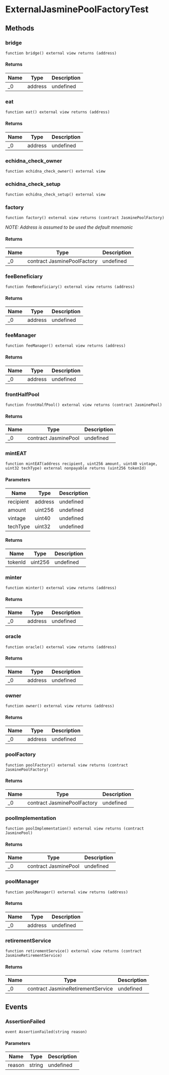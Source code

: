 # ExternalJasminePoolFactoryTest









## Methods

### bridge

```solidity
function bridge() external view returns (address)
```






#### Returns

| Name | Type | Description |
|---|---|---|
| _0 | address | undefined |

### eat

```solidity
function eat() external view returns (address)
```






#### Returns

| Name | Type | Description |
|---|---|---|
| _0 | address | undefined |

### echidna_check_owner

```solidity
function echidna_check_owner() external view
```






### echidna_check_setup

```solidity
function echidna_check_setup() external view
```






### factory

```solidity
function factory() external view returns (contract JasminePoolFactory)
```



*NOTE: Address is assumed to be used the default mnemonic*


#### Returns

| Name | Type | Description |
|---|---|---|
| _0 | contract JasminePoolFactory | undefined |

### feeBeneficiary

```solidity
function feeBeneficiary() external view returns (address)
```






#### Returns

| Name | Type | Description |
|---|---|---|
| _0 | address | undefined |

### feeManager

```solidity
function feeManager() external view returns (address)
```






#### Returns

| Name | Type | Description |
|---|---|---|
| _0 | address | undefined |

### frontHalfPool

```solidity
function frontHalfPool() external view returns (contract JasminePool)
```






#### Returns

| Name | Type | Description |
|---|---|---|
| _0 | contract JasminePool | undefined |

### mintEAT

```solidity
function mintEAT(address recipient, uint256 amount, uint40 vintage, uint32 techType) external nonpayable returns (uint256 tokenId)
```





#### Parameters

| Name | Type | Description |
|---|---|---|
| recipient | address | undefined |
| amount | uint256 | undefined |
| vintage | uint40 | undefined |
| techType | uint32 | undefined |

#### Returns

| Name | Type | Description |
|---|---|---|
| tokenId | uint256 | undefined |

### minter

```solidity
function minter() external view returns (address)
```






#### Returns

| Name | Type | Description |
|---|---|---|
| _0 | address | undefined |

### oracle

```solidity
function oracle() external view returns (address)
```






#### Returns

| Name | Type | Description |
|---|---|---|
| _0 | address | undefined |

### owner

```solidity
function owner() external view returns (address)
```






#### Returns

| Name | Type | Description |
|---|---|---|
| _0 | address | undefined |

### poolFactory

```solidity
function poolFactory() external view returns (contract JasminePoolFactory)
```






#### Returns

| Name | Type | Description |
|---|---|---|
| _0 | contract JasminePoolFactory | undefined |

### poolImplementation

```solidity
function poolImplementation() external view returns (contract JasminePool)
```






#### Returns

| Name | Type | Description |
|---|---|---|
| _0 | contract JasminePool | undefined |

### poolManager

```solidity
function poolManager() external view returns (address)
```






#### Returns

| Name | Type | Description |
|---|---|---|
| _0 | address | undefined |

### retirementService

```solidity
function retirementService() external view returns (contract JasmineRetirementService)
```






#### Returns

| Name | Type | Description |
|---|---|---|
| _0 | contract JasmineRetirementService | undefined |



## Events

### AssertionFailed

```solidity
event AssertionFailed(string reason)
```





#### Parameters

| Name | Type | Description |
|---|---|---|
| reason  | string | undefined |




